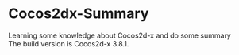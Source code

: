 # Cocos2dx-Summary
Learning some knowledge about Cocos2d-x and do some summary
<br>The build version is Cocos2d-x 3.8.1.


